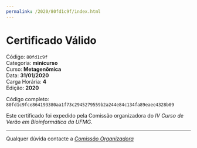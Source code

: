 ```yaml
---
permalink: /2020/80fd1c9f/index.html
---
```


# Certificado Válido

Código: `80fd1c9f`<br>
Categoria: **minicurso**<br>
Curso: **Metagenômica**<br>
Data: **31/01/2020**<br>
Carga Horária: **4**<br>
Edição: **2020**<br>


Código completo: `80fd1c9fce864193380aa1f73c2945279559b2a244e84c134fa89eaee4328b09`


Este certificado foi expedido pela Comissão organizadora do *IV Curso de Verão em Bioinformática da UFMG*.

----

Qualquer dúvida contacte a [_Comissão Organizadora_](<mailto:cursobioinfoufmg@gmail.com$subject=[Certificados]>)

